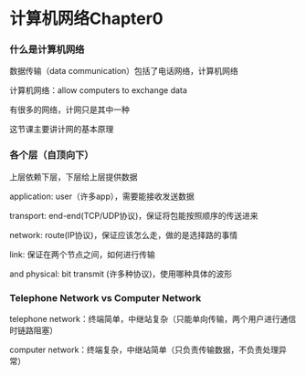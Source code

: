 # 计算机网络Chapter0

### 什么是计算机网络

数据传输（data communication）包括了电话网络，计算机网络

计算机网络：allow computers to exchange data

有很多的网络，计网只是其中一种

这节课主要讲计网的基本原理

### 各个层（自顶向下）

上层依赖下层，下层给上层提供数据

application: user（许多app），需要能接收发送数据

transport: end-end(TCP/UDP协议)，保证将包能按照顺序的传送进来

network: route(IP协议)，保证应该怎么走，做的是选择路的事情

link: 保证在两个节点之间，如何进行传输

and physical: bit transmit (许多种协议)，使用哪种具体的波形

### Telephone Network vs Computer Network

telephone network：终端简单，中继站复杂（只能单向传输，两个用户进行通信时链路阻塞）

computer network：终端复杂，中继站简单（只负责传输数据，不负责处理异常）

